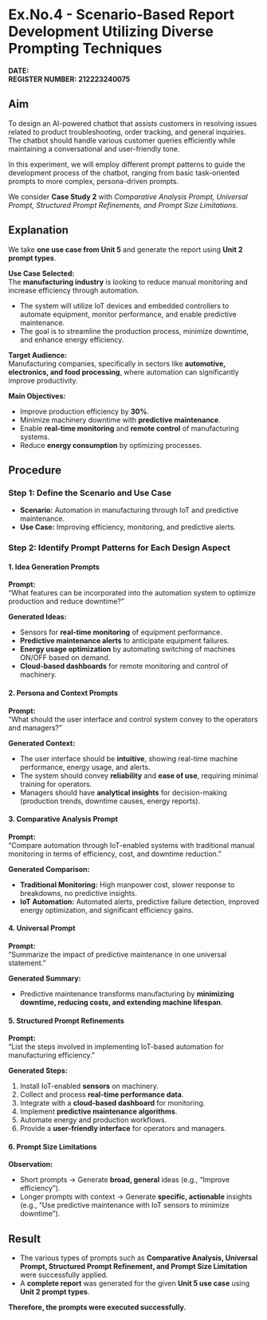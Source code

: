 # Ex.No.4 - Scenario-Based Report Development Utilizing Diverse Prompting Techniques  

**DATE:**  
**REGISTER NUMBER: 212223240075**  

## Aim  
To design an AI-powered chatbot that assists customers in resolving issues related to product troubleshooting, order tracking, and general inquiries. The chatbot should handle various customer queries efficiently while maintaining a conversational and user-friendly tone.  

In this experiment, we will employ different prompt patterns to guide the development process of the chatbot, ranging from basic task-oriented prompts to more complex, persona-driven prompts.  

We consider **Case Study 2** with *Comparative Analysis Prompt, Universal Prompt, Structured Prompt Refinements, and Prompt Size Limitations*.  


## Explanation  
We take **one use case from Unit 5** and generate the report using **Unit 2 prompt types**.  

**Use Case Selected:**  
The **manufacturing industry** is looking to reduce manual monitoring and increase efficiency through automation.  

- The system will utilize IoT devices and embedded controllers to automate equipment, monitor performance, and enable predictive maintenance.  
- The goal is to streamline the production process, minimize downtime, and enhance energy efficiency.  

**Target Audience:**  
Manufacturing companies, specifically in sectors like **automotive, electronics, and food processing**, where automation can significantly improve productivity.  

**Main Objectives:**  
- Improve production efficiency by **30%**.  
- Minimize machinery downtime with **predictive maintenance**.  
- Enable **real-time monitoring** and **remote control** of manufacturing systems.  
- Reduce **energy consumption** by optimizing processes.  

## Procedure  

### Step 1: Define the Scenario and Use Case  
- **Scenario:** Automation in manufacturing through IoT and predictive maintenance.  
- **Use Case:** Improving efficiency, monitoring, and predictive alerts.  

### Step 2: Identify Prompt Patterns for Each Design Aspect  

#### 1. **Idea Generation Prompts**  
**Prompt:**  
 “What features can be incorporated into the automation system to optimize production and reduce downtime?”  

**Generated Ideas:**  
- Sensors for **real-time monitoring** of equipment performance.  
- **Predictive maintenance alerts** to anticipate equipment failures.  
- **Energy usage optimization** by automating switching of machines ON/OFF based on demand.  
- **Cloud-based dashboards** for remote monitoring and control of machinery.  

#### 2. **Persona and Context Prompts**  
**Prompt:**  
 “What should the user interface and control system convey to the operators and managers?”  

**Generated Context:**  
- The user interface should be **intuitive**, showing real-time machine performance, energy usage, and alerts.  
- The system should convey **reliability** and **ease of use**, requiring minimal training for operators.  
- Managers should have **analytical insights** for decision-making (production trends, downtime causes, energy reports).  

#### 3. **Comparative Analysis Prompt**  
**Prompt:**  
 “Compare automation through IoT-enabled systems with traditional manual monitoring in terms of efficiency, cost, and downtime reduction.”  

**Generated Comparison:**  
- **Traditional Monitoring:** High manpower cost, slower response to breakdowns, no predictive insights.  
- **IoT Automation:** Automated alerts, predictive failure detection, improved energy optimization, and significant efficiency gains.  


#### 4. **Universal Prompt**  
**Prompt:**  
 “Summarize the impact of predictive maintenance in one universal statement.”  

**Generated Summary:**  
- Predictive maintenance transforms manufacturing by **minimizing downtime, reducing costs, and extending machine lifespan**.  


#### 5. **Structured Prompt Refinements**  
**Prompt:**  
 “List the steps involved in implementing IoT-based automation for manufacturing efficiency.”  

**Generated Steps:**  
1. Install IoT-enabled **sensors** on machinery.  
2. Collect and process **real-time performance data**.  
3. Integrate with a **cloud-based dashboard** for monitoring.  
4. Implement **predictive maintenance algorithms**.  
5. Automate energy and production workflows.  
6. Provide a **user-friendly interface** for operators and managers.  


#### 6. **Prompt Size Limitations**  
**Observation:**  
- Short prompts → Generate **broad, general** ideas (e.g., “Improve efficiency”).  
- Longer prompts with context → Generate **specific, actionable** insights (e.g., “Use predictive maintenance with IoT sensors to minimize downtime”).  

## Result  
- The various types of prompts such as **Comparative Analysis, Universal Prompt, Structured Prompt Refinement, and Prompt Size Limitation** were successfully applied.  
- A **complete report** was generated for the given **Unit 5 use case** using **Unit 2 prompt types**.  

**Therefore, the prompts were executed successfully.** 
